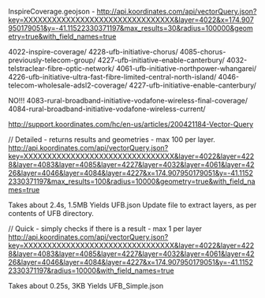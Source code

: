 InspireCoverage.geojson - http://api.koordinates.com/api/vectorQuery.json?key=XXXXXXXXXXXXXXXXXXXXXXXXXXXXXXXX&layer=4022&x=174.907950179051&y=-41.11522330371197&max_results=30&radius=100000&geometry=true&with_field_names=true

4022-inspire-coverage/
4228-ufb-initiative-chorus/
4085-chorus-previously-telecom-group/
4227-ufb-initiative-enable-canterbury/
4032-telstraclear-fibre-optic-network/
4061-ufb-initiative-northpower-whangarei/
4226-ufb-initiative-ultra-fast-fibre-limited-central-north-island/
4046-telecom-wholesale-adsl2-coverage/
4227-ufb-initiative-enable-canterbury/

NO!!!
4083-rural-broadband-initiative-vodafone-wireless-final-coverage/
4084-rural-broadband-initiative-vodafone-wireless-current/


http://support.koordinates.com/hc/en-us/articles/200421184-Vector-Query

// Detailed - returns results and geometries - max 100 per layer.
http://api.koordinates.com/api/vectorQuery.json?key=XXXXXXXXXXXXXXXXXXXXXXXXXXXXXXXX&layer=4022&layer=4228&layer=4083&layer=4085&layer=4227&layer=4032&layer=4061&layer=4226&layer=4046&layer=4084&layer=4227&x=174.907950179051&y=-41.11522330371197&max_results=100&radius=10000&geometry=true&with_field_names=true

Takes about 2.4s, 1.5MB
Yields UFB.json
Update file to extract layers, as per contents of UFB directory.

// Quick - simply checks if there is a result - max 1 per layer
http://api.koordinates.com/api/vectorQuery.json?key=XXXXXXXXXXXXXXXXXXXXXXXXXXXXXXXX&layer=4022&layer=4228&layer=4083&layer=4085&layer=4227&layer=4032&layer=4061&layer=4226&layer=4046&layer=4084&layer=4227&x=174.907950179051&y=-41.11522330371197&radius=10000&with_field_names=true

Takes about 0.25s, 3KB
Yields UFB_Simple.json

